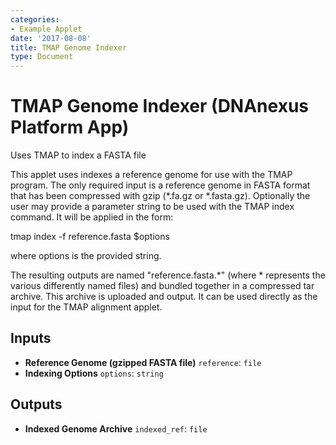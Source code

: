 ```yaml
---
categories:
- Example Applet
date: '2017-08-08'
title: TMAP Genome Indexer
type: Document
---
```

<!-- dx-header -->
# TMAP Genome Indexer (DNAnexus Platform App)

Uses TMAP to index a FASTA file

<!-- /dx-header -->

This applet uses indexes a reference genome for use with the TMAP program.  The only required input is a reference genome in FASTA format that has been compressed with gzip (*.fa.gz or *.fasta.gz).  Optionally the user may provide a parameter string to be used with the TMAP index command.  It will be applied in the form:

tmap index -f reference.fasta $options

where options is the provided string.

The resulting outputs are named "reference.fasta.*" (where * represents the various differently named files) and bundled together in a compressed tar archive.  This archive is uploaded and output.  It can be used directly as the input for the TMAP alignment applet.


## Inputs

* **Reference Genome (gzipped FASTA file)** ``reference``: ``file``
* **Indexing Options** ``options``: ``string``

## Outputs

* **Indexed Genome Archive** ``indexed_ref``: ``file``
